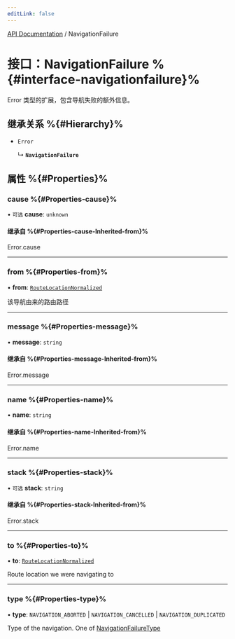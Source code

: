 ```yaml
---
editLink: false
---
```


[API Documentation](../index.md) / NavigationFailure

# 接口：NavigationFailure %{#interface-navigationfailure}%

Error 类型的扩展，包含导航失败的额外信息。

## 继承关系 %{#Hierarchy}%

- `Error`

  ↳ **`NavigationFailure`**

## 属性 %{#Properties}%

### cause %{#Properties-cause}%

• `可选` **cause**: `unknown`

#### 继承自 %{#Properties-cause-Inherited-from}%

Error.cause

___

### from %{#Properties-from}%

• **from**: [`RouteLocationNormalized`](RouteLocationNormalized.md)

该导航由来的路由路径

___

### message %{#Properties-message}%

• **message**: `string`

#### 继承自 %{#Properties-message-Inherited-from}%

Error.message

___

### name %{#Properties-name}%

• **name**: `string`

#### 继承自 %{#Properties-name-Inherited-from}%

Error.name

___

### stack %{#Properties-stack}%

• `可选` **stack**: `string`

#### 继承自 %{#Properties-stack-Inherited-from}%

Error.stack

___

### to %{#Properties-to}%

• **to**: [`RouteLocationNormalized`](RouteLocationNormalized.md)

Route location we were navigating to

___

### type %{#Properties-type}%

• **type**: `NAVIGATION_ABORTED` \| `NAVIGATION_CANCELLED` \| `NAVIGATION_DUPLICATED`

Type of the navigation. One of [NavigationFailureType](../enums/NavigationFailureType.md)
